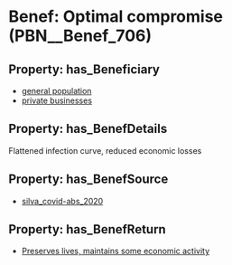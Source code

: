 # Benef: __Optimal compromise__ (PBN__Benef_706)

## Property: has_Beneficiary

* [general population](../Stakeholder/PBN__Stakeholder_9)
* [private businesses](../Stakeholder/PBN__Stakeholder_291)

## Property: has_BenefDetails

Flattened infection curve, reduced economic losses

## Property: has_BenefSource

* [silva_covid-abs_2020](../Article/PBN__Article_139)

## Property: has_BenefReturn

* [Preserves lives, maintains some economic activity](../BenefReturn/PBN__BenefReturn_754)

